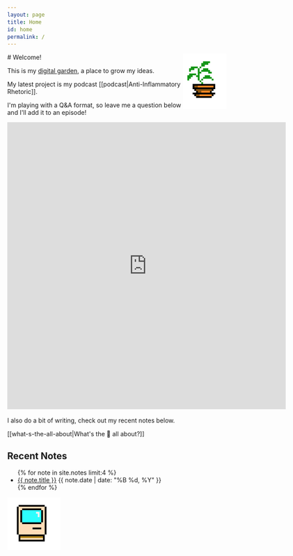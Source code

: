 ```yaml
---
layout: page
title: Home
id: home
permalink: /
---
```

<img src = "/assets/potted-plant.png" style = "float: right" alt="Pixelated Potted Plant"/>
# Welcome!

This is my [digital garden](https://maggieappleton.com/garden-history), a place to grow my ideas.


My latest project is my podcast [[podcast|Anti-Inflammatory Rhetoric]]. 

I'm playing with a Q&A format, so leave me a question below and I'll add it to an episode!

<iframe src="https://docs.google.com/forms/d/e/1FAIpQLSdGyC52gBN4zHfnEq80XttGGzbLF-evJRdSWLcKMk_-ZhLilw/viewform?embedded=true" width="640" height="660" frameborder="0" marginheight="0" marginwidth="0">Loading…</iframe>

I also do a bit of writing, check out my recent notes below.
<p>
[[what-s-the-all-about|What's the 🌱 all about?]]
</p>

<section class="recent-notes">
  <h2>Recent Notes</h2>
  <ul>
    {% for note in site.notes limit:4 %}
      <li>
        <a href="{{ note.url | relative_url }}">{{ note.title }}</a>
        <span class="note-date">{{ note.date | date: "%B %d, %Y" }}</span>
      </li>
    {% endfor %}
  </ul>
</section>

![Mac Plus](/assets/mac.png)
